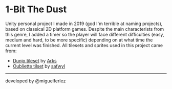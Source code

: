 # 1-Bit The Dust
Unity personal project I made in 2019 (god I'm terrible at naming projects), based on classical 2D platform games. Despite the main characterists from this genre, I added a timer so the player will face different difficulties (easy, medium and hard, to be more specific) depending on at what time the current level was finished.
All tilesets and sprites used in this project came from:
- [Dunjo tileset](https://arks.itch.io/dungeon-platform-tileset) by [Arks](https://arks.itch.io/)
- [Oubliette tilset](https://safwyl.itch.io/oubliette-tileset) by [safwyl](https://safwyl.itch.io/)
***
developed by @miguelferlez
